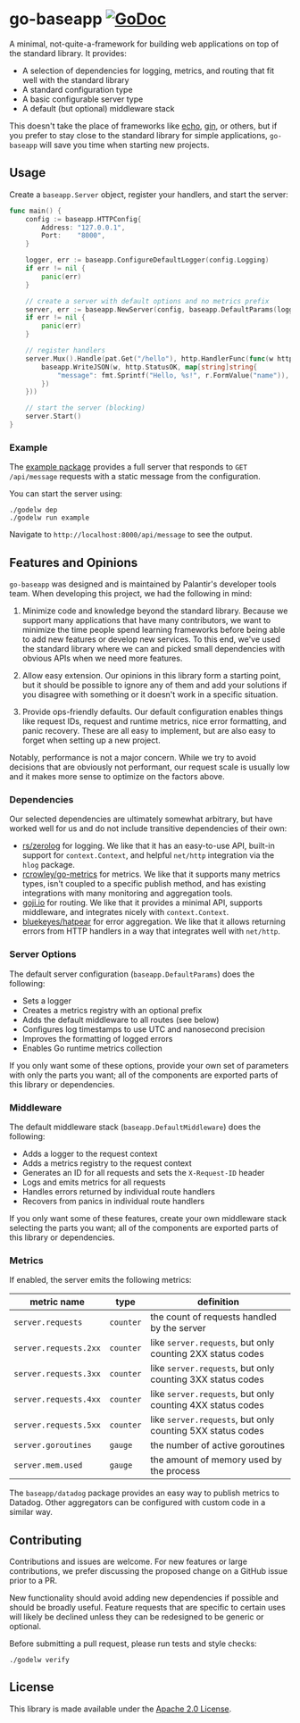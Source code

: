 # go-baseapp [![GoDoc](https://godoc.org/github.com/palantir/go-baseapp?status.svg)](http://godoc.org/github.com/palantir/go-baseapp)

A minimal, not-quite-a-framework for building web applications on top of the
standard library. It provides:

- A selection of dependencies for logging, metrics, and routing that fit well
  with the standard library
- A standard configuration type
- A basic configurable server type
- A default (but optional) middleware stack

This doesn't take the place of frameworks like [echo][], [gin][], or others,
but if you prefer to stay close to the standard library for simple
applications, `go-baseapp` will save you time when starting new projects.

[echo]: https://echo.labstack.com/
[gin]: https://gin-gonic.github.io/gin/

## Usage

Create a `baseapp.Server` object, register your handlers, and start the server:


```go
func main() {
    config := baseapp.HTTPConfig{
        Address: "127.0.0.1",
        Port:    "8000",
    }

	logger, err := baseapp.ConfigureDefaultLogger(config.Logging)
	if err != nil {
		panic(err)
	}

    // create a server with default options and no metrics prefix
    server, err := baseapp.NewServer(config, baseapp.DefaultParams(logger, "")...)
    if err != nil {
        panic(err)
    }

    // register handlers
    server.Mux().Handle(pat.Get("/hello"), http.HandlerFunc(func(w http.ResponseWriter, r *http.Request) {
        baseapp.WriteJSON(w, http.StatusOK, map[string]string{
            "message": fmt.Sprintf("Hello, %s!", r.FormValue("name")),
        })
    }))

    // start the server (blocking)
    server.Start()
}
```

### Example

The [example package](example/main.go) provides a full server that responds to
`GET /api/message` requests with a static message from the configuration.

You can start the server using:

    ./godelw dep
    ./godelw run example

Navigate to `http://localhost:8000/api/message` to see the output.

## Features and Opinions

`go-baseapp` was designed and is maintained by Palantir's developer tools team.
When developing this project, we had the following in mind:

1. Minimize code and knowledge beyond the standard library. Because we support
   many applications that have many contributors, we want to minimize the time
   people spend learning frameworks before being able to add new features or
   develop new services. To this end, we've used the standard library where we
   can and picked small dependencies with obvious APIs when we need more
   features.

3. Allow easy extension. Our opinions in this library form a starting point,
   but it should be possible to ignore any of them and add your solutions if
   you disagree with something or it doesn't work in a specific situation.

4. Provide ops-friendly defaults. Our default configuration enables things like
   request IDs, request and runtime metrics, nice error formatting, and panic
   recovery.  These are all easy to implement, but are also easy to forget when
   setting up a new project.

Notably, performance is not a major concern. While we try to avoid decisions
that are obviously not performant, our request scale is usually low and it
makes more sense to optimize on the factors above.

### Dependencies

Our selected dependencies are ultimately somewhat arbitrary, but have worked
well for us and do not include transitive dependencies of their own:

- [rs/zerolog](https://github.com/rs/zerolog) for logging. We like that it has
  an easy-to-use API, built-in support for `context.Context`, and helpful
  `net/http` integration via the `hlog` package.
- [rcrowley/go-metrics](https://github.com/rcrowley/go-metrics) for metrics. We
  like that it supports many metrics types, isn't coupled to a specific publish
  method, and has existing integrations with many monitoring and aggregation
  tools.
- [goji.io](http://goji.io/) for routing. We like that it provides a minimal
  API, supports middleware, and integrates nicely with `context.Context`.
- [bluekeyes/hatpear](https://github.com/bluekeyes/hatpear) for error
  aggregation. We like that it allows returning errors from HTTP handlers in a
  way that integrates well with `net/http`.

### Server Options

The default server configuration (`baseapp.DefaultParams`) does the following:

- Sets a logger
- Creates a metrics registry with an optional prefix
- Adds the default middleware to all routes (see below)
- Configures log timestamps to use UTC and nanosecond precision
- Improves the formatting of logged errors
- Enables Go runtime metrics collection

If you only want some of these options, provide your own set of parameters with
only the parts you want; all of the components are exported parts of this
library or dependencies.

### Middleware

The default middleware stack (`baseapp.DefaultMiddleware`) does the following:

- Adds a logger to the request context
- Adds a metrics registry to the request context
- Generates an ID for all requests and sets the `X-Request-ID` header
- Logs and emits metrics for all requests
- Handles errors returned by individual route handlers
- Recovers from panics in individual route handlers

If you only want some of these features, create your own middleware stack
selecting the parts you want; all of the components are exported parts of this
library or dependencies.

### Metrics

If enabled, the server emits the following metrics:

| metric name | type | definition |
| ----------- | ---- | ---------- |
| `server.requests` | `counter` | the count of requests handled by the server |
| `server.requests.2xx` | `counter` | like `server.requests`, but only counting 2XX status codes |
| `server.requests.3xx` | `counter` | like `server.requests`, but only counting 3XX status codes |
| `server.requests.4xx` | `counter` | like `server.requests`, but only counting 4XX status codes |
| `server.requests.5xx` | `counter` | like `server.requests`, but only counting 5XX status codes |
| `server.goroutines` | `gauge` | the number of active goroutines |
| `server.mem.used` | `gauge` | the amount of memory used by the process |

The `baseapp/datadog` package provides an easy way to publish metrics to
Datadog. Other aggregators can be configured with custom code in a similar way.

## Contributing

Contributions and issues are welcome. For new features or large contributions,
we prefer discussing the proposed change on a GitHub issue prior to a PR.

New functionality should avoid adding new dependencies if possible and should
be broadly useful. Feature requests that are specific to certain uses will
likely be declined unless they can be redesigned to be generic or optional.

Before submitting a pull request, please run tests and style checks:

```
./godelw verify
```

## License

This library is made available under the [Apache 2.0 License](http://www.apache.org/licenses/LICENSE-2.0).
